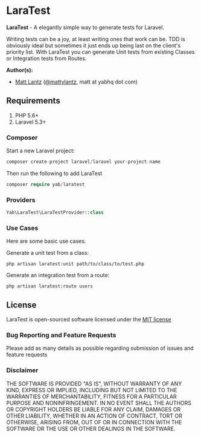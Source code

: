 # LaraTest

**LaraTest** - A elegantly simple way to generate tests for Laravel.

Writing tests can be a joy, at least writing ones that work can be. TDD is obviously ideal but sometimes it just ends up being last on the client's priority list. With LaraTest you can generate Unit tests from existing Classes or Integration tests from Routes.

**Author(s):**
* [Matt Lantz](https://github.com/mlantz) ([@mattylantz](http://twitter.com/mattylantz), matt at yabhq dot com)

## Requirements

1. PHP 5.6+
3. Laravel 5.3+

### Composer
Start a new Laravel project:
```php
composer create-project laravel/laravel your-project-name
```

Then run the following to add LaraTest
```php
composer require yab/laratest
```

### Providers

```php
Yab\LaraTest\LaraTestProvider::class
```

### Use Cases

Here are some basic use cases.

Generate a unit test from a class:
```
php artisan laratest:unit path/to/class/to/test.php
```

Generate an integration test from a route:
```
php artisan laratest:route users
```

## License
LaraTest is open-sourced software licensed under the [MIT license](http://opensource.org/licenses/MIT)

### Bug Reporting and Feature Requests
Please add as many details as possible regarding submission of issues and feature requests

### Disclaimer
THE SOFTWARE IS PROVIDED "AS IS", WITHOUT WARRANTY OF ANY KIND, EXPRESS OR IMPLIED, INCLUDING BUT NOT LIMITED TO THE WARRANTIES OF MERCHANTABILITY, FITNESS FOR A PARTICULAR PURPOSE AND NONINFRINGEMENT. IN NO EVENT SHALL THE AUTHORS OR COPYRIGHT HOLDERS BE LIABLE FOR ANY CLAIM, DAMAGES OR OTHER LIABILITY, WHETHER IN AN ACTION OF CONTRACT, TORT OR OTHERWISE, ARISING FROM, OUT OF OR IN CONNECTION WITH THE SOFTWARE OR THE USE OR OTHER DEALINGS IN THE SOFTWARE.
